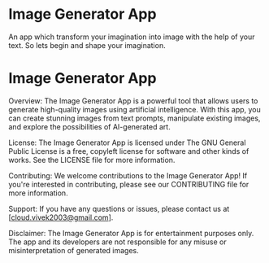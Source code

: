 # Image Generator App
 An app which transform your imagination into image with the help of your text. So lets begin and shape your imagination.
# Image Generator App
Overview:
The Image Generator App is a powerful tool that allows users to generate high-quality images using artificial intelligence. With this app, you can create stunning images from text prompts, manipulate existing images, and explore the possibilities of AI-generated art.

License:
The Image Generator App is licensed under The GNU General Public License is a free, copyleft license for
software and other kinds of works. See the LICENSE file for more information.

Contributing:
We welcome contributions to the Image Generator App! If you're interested in contributing, please see our CONTRIBUTING file for more information.

Support:
If you have any questions or issues, please contact us at [cloud.vivek2003@gmail.com].

Disclaimer:
The Image Generator App is for entertainment purposes only. The app and its developers are not responsible for any misuse or misinterpretation of generated images.